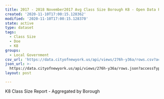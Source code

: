 ```yaml
---
title: 2017 - 2018 November2017 Avg Class Size Borough K8 - Open Data Portal
created: '2020-11-10T17:00:15.128362'
modified: '2020-11-10T17:00:15.128370'
state: active
type: dataset
tags:
  - Class Size
  - Doe
  - K8
groups:
  - Local Government
csv_url: 'https://data.cityofnewyork.us/api/views/276h-y36a/rows.csv?accessType=DOWNLOAD'
json_url: >-
  https://data.cityofnewyork.us/api/views/276h-y36a/rows.json?accessType=DOWNLOAD
layout: post

---
```

K8 Class Size Report - Aggregated by Borough
